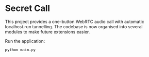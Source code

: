 # Secret Call

This project provides a one-button WebRTC audio call with automatic
localhost.run tunnelling. The codebase is now organised into several
modules to make future extensions easier.

Run the application:

```bash
python main.py
```

